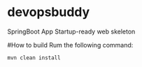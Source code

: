 # devopsbuddy
SpringBoot App Startup-ready web skeleton

#How to build
Rum the following command:
```
mvn clean install
```
